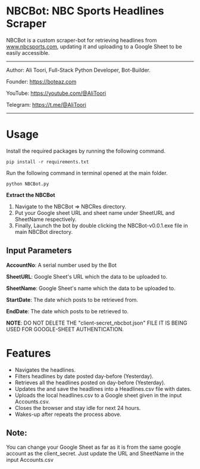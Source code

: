 # NBCBot: NBC Sports Headlines Scraper

NBCBot is a custom scraper-bot for retrieving headlines from www.nbcsports.com, updating it and uploading to a Google Sheet to be easily accessible.

*******************************************************************************************

Author: Ali Toori, Full-Stack Python Developer, Bot-Builder.

Founder: https://boteaz.com

YouTube: https://youtube.com/@AliToori

Telegram: https://t.me/@AliToori
*******************************************************************************************

# Usage
Install the required packages by running the following command.
    
    pip install -r requirements.txt

Run the following command in terminal opened at the main folder.
    
    python NBCBot.py

<b>Extract the NBCBot</b>

1. Navigate to the NBCBot => NBCRes directory.
2. Put your Google sheet URL and sheet name under SheetURL and SheetName respectively. 
3. Finally, Launch the bot by double clicking the NBCBot-v0.0.1.exe file in main NBCBot directory.

Input Parameters
-
<b>AccountNo</b>: A serial number used by the Bot

<b>SheetURL</b>: Google Sheet's URL which the data to be uploaded to.

<b>SheetName</b>: Google Sheet's name which the data to be uploaded to.

<b>StartDate</b>: The date which posts to be retrieved from. 

<b>EndDate</b>: The date which posts to be retrieved to.

<b>NOTE</b>: DO NOT DELETE THE "client-secret_nbcbot.json" FILE IT IS BEING USED FOR GOOGLE-SHEET AUTHENTICATION.

<h1>Features</h1>

- Navigates the headlines.
- Filters headlines by date posted day-before (Yesterday).
- Retrieves all the headlines posted on day-before (Yesterday). 
- Updates the and save the headlines into a Headlines.csv file with dates. 
- Uploads the local headlines.csv to a Google sheet given in the input Accounts.csv.
- Closes the browser and stay idle for next 24 hours.
- Wakes-up after repeats the process above. 

Note:
-
You can change your Google Sheet as far as it is from the same google account as the client_secret.
Just update the URL and SheetName in the input Accounts.csv
